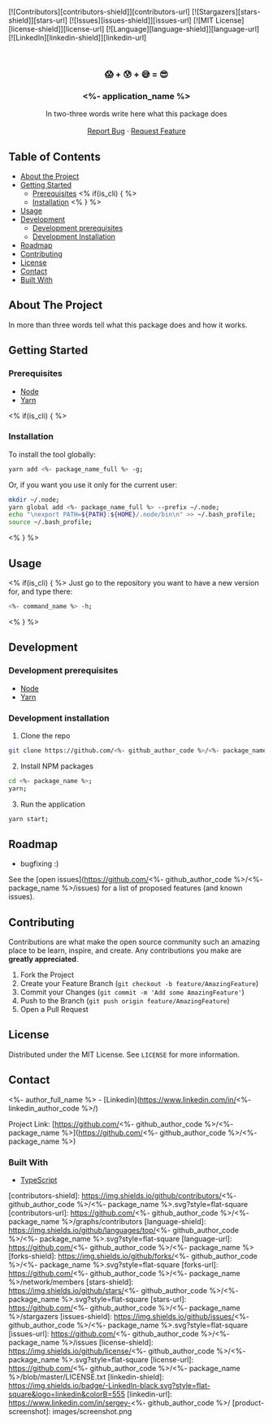 <!-- PROJECT SHIELDS -->
<!--
*** Reference links are enclosed in brackets [ ] instead of parentheses ( ).
*** See the bottom of this document for the declaration of the reference variables
*** for contributors-url, forks-url, etc. This is an optional, concise syntax you may use.
*** https://www.markdownguide.org/basic-syntax/#reference-style-links
-->
[![Contributors][contributors-shield]][contributors-url]
[![Stargazers][stars-shield]][stars-url]
[![Issues][issues-shield]][issues-url]
[![MIT License][license-shield]][license-url]
[![Language][language-shield]][language-url]
[![LinkedIn][linkedin-shield]][linkedin-url]


<!-- PROJECT LOGO -->
<br />
<p align="center">
  <!--
  <a href="https://github.com/<%- github_author_code %>/<%- package_name %>">
    <img src="images/logo.png" alt="Logo" width="80" height="80">
  </a>
  -->

  <h3 align="center">😱 + 😰 + 😅 = 😎</h3>
  <h3 align="center"><%- application_name %></h3>

  <p align="center">
    In two-three words write here what this package does
    <!--
    <br />
    <a href="https://github.com/<%- github_author_code %>/<%- package_name %>"><strong>Explore the docs »</strong></a>
    -->
    <br />
    <br />
    <!--
    <a href="https://<%- github_author_code %>.github.io/<%- package_name %">View Demo</a>
    ·
    -->
    <a href="https://github.com/<%- github_author_code %>/<%- package_name %>/issues">Report Bug</a>
    ·
    <a href="https://github.com/<%- github_author_code %>/<%- package_name %>/issues">Request Feature</a>
  </p>
</p>



<!-- TABLE OF CONTENTS -->
## Table of Contents

* [About the Project](#about-the-project)
* [Getting Started](#getting-started)
  * [Prerequisites](#prerequisites)
<% if(is_cli) { %>
  * [Installation](#installation)
<% } %>
* [Usage](#usage)
* [Development](#development)
  * [Development prerequisites](#development-prerequisites)
  * [Development Installation](#development-installation)
* [Roadmap](#roadmap)
* [Contributing](#contributing)
* [License](#license)
* [Contact](#contact)
* [Built With](#built-with)



<!-- ABOUT THE PROJECT -->
## About The Project

<!--
[![Preview Screen Shot][product-screenshot]](https://example.com)
-->

In more than three words tell what this package does and how it works.

<!-- GETTING STARTED -->
## Getting Started

### Prerequisites

* [Node](https://nodesource.com/blog/installing-node-js-tutorial-using-nvm-on-mac-os-x-and-ubuntu/)
* [Yarn](https://yarnpkg.com/lang/en/docs/install/)

<% if(is_cli) { %>
### Installation

To install the tool globally:

~~~bash
yarn add <%- package_name_full %> -g;
~~~

Or, if you want you use it only for the current user:

~~~bash
mkdir ~/.node;
yarn global add <%- package_name_full %> --prefix ~/.node;
echo "\nexport PATH=${PATH}:${HOME}/.node/bin\n" >> ~/.bash_profile;
source ~/.bash_profile;
~~~
<% } %>

<!-- USAGE -->
## Usage

<% if(is_cli) { %>
Just go to the repository you want to have a new version for, and type there:

~~~bash
<%- command_name %> -h;
~~~
<% } %>

<!-- DEVELOPMENT -->
## Development

### Development prerequisites

* [Node](https://nodesource.com/blog/installing-node-js-tutorial-using-nvm-on-mac-os-x-and-ubuntu/)
* [Yarn](https://yarnpkg.com/lang/en/docs/install/)

### Development installation

1. Clone the repo
```sh
git clone https://github.com/<%- github_author_code %>/<%- package_name %>.git
```
2. Install NPM packages
```sh
cd <%- package_name %>;
yarn;
```
3. Run the application
```sh
yarn start;
```

<!-- ROADMAP -->
## Roadmap

* bugfixing :)

See the [open issues](https://github.com/<%- github_author_code %>/<%- package_name %>/issues) for a list of proposed features (and known issues).

<!-- CONTRIBUTING -->
## Contributing

Contributions are what make the open source community such an amazing place to be learn, inspire, and create. Any contributions you make are **greatly appreciated**.

1. Fork the Project
2. Create your Feature Branch (`git checkout -b feature/AmazingFeature`)
3. Commit your Changes (`git commit -m 'Add some AmazingFeature'`)
4. Push to the Branch (`git push origin feature/AmazingFeature`)
5. Open a Pull Request

<!-- LICENSE -->
## License

Distributed under the MIT License. See `LICENSE` for more information.

<!-- CONTACT -->
## Contact

<%- author_full_name %> - [Linkedin](https://www.linkedin.com/in/<%- linkedin_author_code %>/)

Project Link: [https://github.com/<%- github_author_code %>/<%- package_name %>](https://github.com/<%- github_author_code %>/<%- package_name %>)

<!-- BUILT WITH -->
### Built With

* [TypeScript](http://www.typescriptlang.org/)

<!-- MARKDOWN LINKS & IMAGES -->
<!-- https://www.markdownguide.org/basic-syntax/#reference-style-links -->
[contributors-shield]: https://img.shields.io/github/contributors/<%- github_author_code %>/<%- package_name %>.svg?style=flat-square
[contributors-url]: https://github.com/<%- github_author_code %>/<%- package_name %>/graphs/contributors
[language-shield]: https://img.shields.io/github/languages/top/<%- github_author_code %>/<%- package_name %>.svg?style=flat-square
[language-url]: https://github.com/<%- github_author_code %>/<%- package_name %>
[forks-shield]: https://img.shields.io/github/forks/<%- github_author_code %>/<%- package_name %>.svg?style=flat-square
[forks-url]: https://github.com/<%- github_author_code %>/<%- package_name %>/network/members
[stars-shield]: https://img.shields.io/github/stars/<%- github_author_code %>/<%- package_name %>.svg?style=flat-square
[stars-url]: https://github.com/<%- github_author_code %>/<%- package_name %>/stargazers
[issues-shield]: https://img.shields.io/github/issues/<%- github_author_code %>/<%- package_name %>.svg?style=flat-square
[issues-url]: https://github.com/<%- github_author_code %>/<%- package_name %>/issues
[license-shield]: https://img.shields.io/github/license/<%- github_author_code %>/<%- package_name %>.svg?style=flat-square
[license-url]: https://github.com/<%- github_author_code %>/<%- package_name %>/blob/master/LICENSE.txt
[linkedin-shield]: https://img.shields.io/badge/-LinkedIn-black.svg?style=flat-square&logo=linkedin&colorB=555
[linkedin-url]: https://www.linkedin.com/in/sergey-<%- github_author_code %>/
[product-screenshot]: images/screenshot.png
